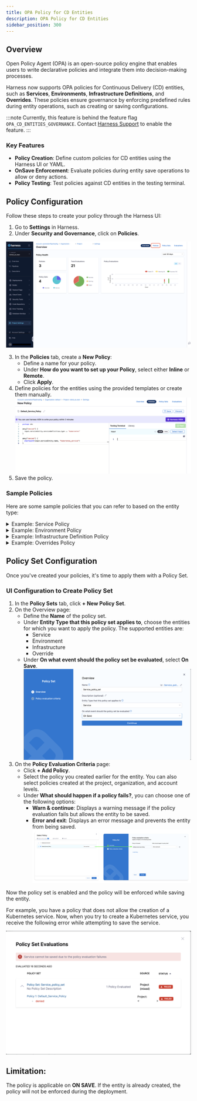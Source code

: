 ```yaml
---
title: OPA Policy for CD Entities
description: OPA Policy for CD Entities
sidebar_position: 300
---
```


## Overview

Open Policy Agent (OPA) is an open-source policy engine that enables users to write declarative policies and integrate them into decision-making processes.

Harness now supports OPA policies for Continuous Delivery (CD) entities, such as **Services**, **Environments**, **Infrastructure Definitions**, and **Overrides**. These policies ensure governance by enforcing predefined rules during entity operations, such as creating or saving configurations.

:::note
Currently, this feature is behind the feature flag `OPA_CD_ENTITIES_GOVERNANCE`. Contact [Harness Support](mailto:support@harness.io) to enable the feature.
:::

### Key Features
- **Policy Creation**: Define custom policies for CD entities using the Harness UI or YAML.
- **OnSave Enforcement**: Evaluate policies during entity save operations to allow or deny actions.
- **Policy Testing**: Test policies against CD entities in the testing terminal.

## Policy Configuration

Follow these steps to create your policy through the Harness UI:

1. Go to **Settings** in Harness.
2. Under **Security and Governance**, click on **Policies**.

  ![OPA Overview](./static/opa-policy-1.png)

3. In the **Policies** tab, create a **New Policy**:
   - Define a name for your policy.
   - Under **How do you want to set up your Policy**, select either **Inline** or **Remote**.
   - Click **Apply**.
4. Define policies for the entities using the provided templates or create them manually.
  ![OPA Policy](./static/opa-policy-2.png)
5. Save the policy.


### Sample Policies

Here are some sample policies that you can refer to based on the entity type: 

<details>
<summary>Example: Service Policy</summary>

**Service Policies Example**

```rego
package abc

deny["denied"] {
  input.serviceEntity.serviceDefinition.type == "Kubernetes"
}

deny["denied"] {
  startswith(input.serviceEntity.name, "Kubernetes_service")
}
```

- This policy denies actions if the service type is `Kubernetes`.
- It also denies actions if the service name starts with `Kubernetes_service`.

</details>

<details>
<summary>Example: Environment Policy</summary>

**Service Environment Example**

```
package abc

deny {
  input.environmentEntity.type == "PreProduction"
}

deny {
  input.environmentEntity.variables[i].name == "variable"
}
```

- This policy denies actions if the environment type is `PreProduction`.
- It also denies actions if there is a variable named `variable`.

</details>

<details>
<summary>Example: Infrastructure Definition Policy</summary>

**Infrastructure Definition Policies Example**

```rego
package abc

deny["denied"]{
  input.infrastructureEntity.infrastructureDefinition.projectIdentifier == "k8s-Infrastructure"
  input.infrastructureEntity.infrastructureDefinition.deploymentType == "Kubernetes"
}
```

The policy denies an action if both of the following conditions are met:
- The projectIdentifier of the infrastructureEntity is equal to `k8s-Infrastructure`.
- The deploymentType of the infrastructureEntity is `Kubernetes`.

</details>

<details>
<summary>Example: Overrides Policy</summary>

**Overrides Policies Example**

```rego
package abc

deny["String variable type not allowed"]{
  input.overrideEntity.overrides.variables[i].type == "String"
}

deny["Variables have to be required"]{
  input.overrideEntity.overrides.variables[i].required == false
}
```

The policy denies an action if either of the following conditions is met:
- A variable in the overrideEntity.overrides.variables array has its type set to `String`.
- A variable in the overrideEntity.overrides.variables array has its required field set to `false`.



</details>

## Policy Set Configuration

Once you've created your policies, it's time to apply them with a Policy Set.

### UI Configuration to Create Policy Set

1. In the **Policy Sets** tab, click **+ New Policy Set**.
2. On the Overview page: 
   - Define the **Name** of the policy set.
   - Under **Entity Type that this policy set applies to**, choose the entities for which you want to apply the policy. The supported entities are:
     - Service
     - Environment
     - Infrastructure
     - Override
   - Under **On what event should the policy set be evaluated**, select **On Save**.
   ![OPA Policy Set](./static/opa-policy-3.png)
3. On the **Policy Evaluation Criteria** page:
   - Click **+ Add Policy**.
   - Select the policy you created earlier for the entity. You can also select policies created at the project, organization, and account levels.
   - Under **What should happen if a policy fails?**, you can choose one of the following options:
     - **Warn & continue**: Displays a warning message if the policy evaluation fails but allows the entity to be saved.
     - **Error and exit**: Displays an error message and prevents the entity from being saved.
     ![OPA Policy Set](./static/opa-policy-4.png)

Now the policy set is enabled and the policy will be enforced while saving the entity.

For example, you have a policy that does not allow the creation of a Kubernetes service. Now, when you try to create a Kubernetes service, you receive the following error while attempting to save the service.

![OPA Policy Set](./static/opa-policy-5.png)

## Limitation:

The policy is applicable on **ON SAVE**. If the entity is already created, the policy will not be enforced during the deployment.
